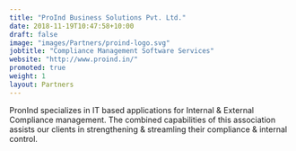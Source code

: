 ```yaml
---
title: "ProInd Business Solutions Pvt. Ltd."
date: 2018-11-19T10:47:58+10:00
draft: false
image: "images/Partners/proind-logo.svg"
jobtitle: "Compliance Management Software Services"
website: "http://www.proind.in/"
promoted: true
weight: 1
layout: Partners
---
```


PronInd specializes in IT based applications for Internal & External Compliance management. The combined capabilities of this association assists our clients in strengthening & streamling their compliance & internal control.